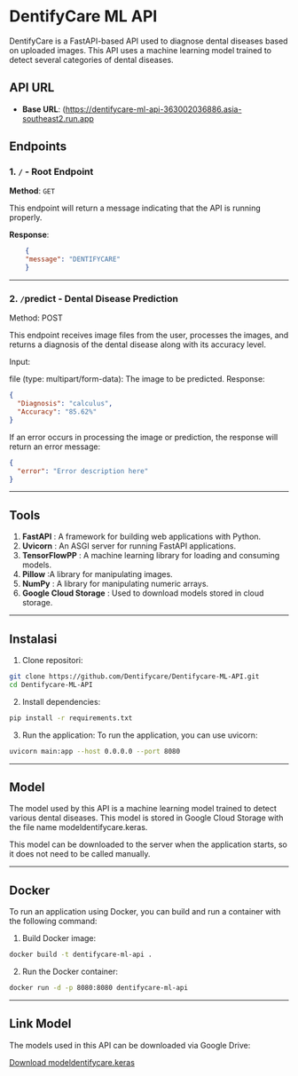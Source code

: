 # DentifyCare ML API
DentifyCare is a FastAPI-based API used to diagnose dental diseases based on uploaded images. This API uses a machine learning model trained to detect several categories of dental diseases.

## API URL

- **Base URL**: (https://dentifycare-ml-api-363002036886.asia-southeast2.run.app


## Endpoints

### 1. `/` - Root Endpoint

**Method**: `GET`

This endpoint will return a message indicating that the API is running properly.

**Response**:
```json
    {
    "message": "DENTIFYCARE"
    }
```
---
### 2. `/`predict - Dental Disease Prediction
Method: POST

This endpoint receives image files from the user, processes the images, and returns a diagnosis of the dental disease along with its accuracy level.

Input:

file (type: multipart/form-data): The image to be predicted.
Response:
```json
{
  "Diagnosis": "calculus",
  "Accuracy": "85.62%"
}
```
If an error occurs in processing the image or prediction, the response will return an error message:
```json
{
  "error": "Error description here"
}
```
---
## Tools
1. **FastAPI**               : A framework for building web applications with Python.
2. **Uvicorn**               : An ASGI server for running FastAPI applications.
3. **TensorFlowPP**          : A machine learning library for loading and consuming models.
4. **Pillow**                :A library for manipulating images.
5. **NumPy**                 : A library for manipulating numeric arrays.
6. **Google Cloud Storage**  : Used to download models stored in cloud storage.

---

## Instalasi
1. Clone repositori:
```bash
git clone https://github.com/Dentifycare/Dentifycare-ML-API.git
cd Dentifycare-ML-API
```
2. Install dependencies:
```bash
pip install -r requirements.txt
```
3. Run the application: To run the application, you can use uvicorn:
```bash
uvicorn main:app --host 0.0.0.0 --port 8080
```

---

## Model
The model used by this API is a machine learning model trained to detect various dental diseases. This model is stored in Google Cloud Storage with the file name modeldentifycare.keras.

This model can be downloaded to the server when the application starts, so it does not need to be called manually.

---

## Docker
To run an application using Docker, you can build and run a container with the following command:

1. Build Docker image:
```bash
docker build -t dentifycare-ml-api .
```
2. Run the Docker container:
```bash
docker run -d -p 8080:8080 dentifycare-ml-api
```
---

## Link Model

The models used in this API can be downloaded via Google Drive:

[Download modeldentifycare.keras](https://drive.google.com/file/d/1-39RTzx1TgT9jJWFaKJOUL6rpVQWg8dD/view?usp=drive_link)







